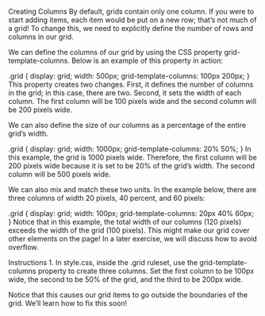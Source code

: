 Creating Columns
By default, grids contain only one column. If you were to start adding items, each item would be put on a new row; that’s not much of a grid! To change this, we need to explicitly define the number of rows and columns in our grid.

We can define the columns of our grid by using the CSS property grid-template-columns. Below is an example of this property in action:

.grid {
  display: grid;
  width: 500px;
  grid-template-columns: 100px 200px;
}
This property creates two changes. First, it defines the number of columns in the grid; in this case, there are two. Second, it sets the width of each column. The first column will be 100 pixels wide and the second column will be 200 pixels wide.

We can also define the size of our columns as a percentage of the entire grid’s width.

.grid {
  display: grid;
  width: 1000px;
  grid-template-columns: 20% 50%;
}
In this example, the grid is 1000 pixels wide. Therefore, the first column will be 200 pixels wide because it is set to be 20% of the grid’s width. The second column will be 500 pixels wide.

We can also mix and match these two units. In the example below, there are three columns of width 20 pixels, 40 percent, and 60 pixels:

.grid {
  display: grid;
  width: 100px;
  grid-template-columns: 20px 40% 60px;
}
Notice that in this example, the total width of our columns (120 pixels) exceeds the width of the grid (100 pixels). This might make our grid cover other elements on the page! In a later exercise, we will discuss how to avoid overflow.

Instructions
1.
In style.css, inside the .grid ruleset, use the grid-template-columns property to create three columns. Set the first column to be 100px wide, the second to be 50% of the grid, and the third to be 200px wide.

Notice that this causes our grid items to go outside the boundaries of the grid. We’ll learn how to fix this soon!
